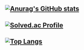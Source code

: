 [![Anurag's GitHub stats](https://github-readme-stats.vercel.app/api?username=heebum99)](https://github.com/heebum99/github-readme-stats)
---
[![Solved.ac Profile](http://mazassumnida.wtf/api/v2/generate_badge?boj=heebum9955)](https://solved.ac/heebum9955/)
---
[![Top Langs](https://github-readme-stats.vercel.app/api/top-langs/?username=heebum99&hide=python)](https://github.com/anuraghazra/github-readme-stats)
---
